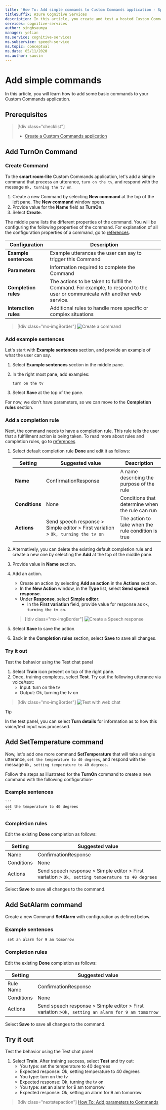 ```yaml
---
title: 'How To: Add simple commands to Custom Commands application - Speech service'
titleSuffix: Azure Cognitive Services
description: In this article, you create and test a hosted Custom Commands application.
services: cognitive-services
author: singhsaumya
manager: yetian
ms.service: cognitive-services
ms.subservice: speech-service
ms.topic: conceptual
ms.date: 05/11/2020
ms.author: sausin
---
```


# Add simple commands

In this article, you will learn how to add some basic commands to your Custom Commands application.

## Prerequisites
> [!div class="checklist"]
> * [Create a Custom Commands application](./how-to-custom-commands-create-empty-project.md)

## Add TurnOn Command
### Create Command
To the **smart room-lite** Custom Commands application, let's add a simple command that process an utterance, `turn on the tv`, and respond with the message `Ok, turning the tv on`.

1. Create a new Command by selecting **New command** at the top of the left pane. The **New command** window opens.
1. Provide value for the **Name** field as **TurnOn**.
1. Select **Create**.

The middle pane lists the different properties of the command. You will be configuring the following properties of the command. For explanation of all the configuration properties of a command, go to [references](./custom-commands-references.md).

| Configuration            | Description                                                                                                                 |
| ---------------- | --------------------------------------------------------------------------------------------------------------------------- |
| **Example sentences** | Example utterances the user can say to trigger this Command                                                                 |
| **Parameters**       | Information required to complete the Command                                                                                |
| **Completion rules** | The actions to be taken to fulfill the Command. For example, to respond to the user or communicate with another web service. |
| **Interaction rules**   | Additional rules to handle more specific or complex situations                                                              |


> [!div class="mx-imgBorder"]
> ![Create a command](media/custom-commands/add-new-command.png)


### Add example sentences

Let's start with **Example sentences** section, and provide an example of what the user can say.

1. Select **Example sentences** section in the middle pane.
1. In the right most pane, add examples:

    ```
    turn on the tv
    ```

1.  Select **Save** at the top of the pane.

For now, we don't have parameters, so we can move to the **Completion rules** section.

### Add a completion rule

Next, the command needs to have a completion rule. This rule tells the user that a fulfillment action is being taken. To read more about rules and completion rules, go to [references](./custom-commands-references.md).

1. Select default completion rule **Done** and edit it as follows: 

    
    | Setting    | Suggested value                          | Description                                        |
    | ---------- | ---------------------------------------- | -------------------------------------------------- |
    | **Name**       | ConfirmationResponse                  | A name describing the purpose of the rule          |
    | **Conditions** | None                                     | Conditions that determine when the rule can run    |
    | **Actions**    | Send speech response > Simple editor > First variation > `Ok, turning the tv on` | The action to take when the rule condition is true |
    

1. Alternatively, you can delete the existing default completion rule and create a new one by selecting the **Add** at the top of the middle pane.
1. Provide value in **Name** section.
1. Add an action.
   - Create an action by selecting **Add an action** in the **Actions** section.
   - In the **New Action** window, in the **Type** list, select **Send speech response**.
   - Under **Response**, select **Simple editor**.
       - In the **First variation** field, provide value for response as `Ok, turning the tv on`.

   > [!div class="mx-imgBorder"]
   > ![Create a Speech response](media/custom-commands/create-speech-response-action.png)

1. Select **Save** to save the action.
1. Back in the **Completion rules** section, select **Save** to save all changes. 


### Try it out

Test the behavior using the Test chat panel
1. Select **Train** icon present on top of the right pane.
1. Once, training completes, select **Test**. Try out the following utterance via voice/text:
    - Input: turn on the tv
    - Output: Ok, turning the tv on


> [!div class="mx-imgBorder"]
> ![Test with web chat](media/custom-commands/create-basic-test-chat.png)

> [!TIP]
> In the test panel, you can select **Turn details** for information as to how this voice/text input was processed.  

## Add SetTemperature command
Now, let's add one more command **SetTemperature** that will take a single utterance, `set the temperature to 40 degrees`, and respond with the message `Ok, setting temperature to 40 degrees`.

Follow the steps as illustrated for the **TurnOn** command to create a new command with the following configuration-

### Example sentences
    ```
    set the temperature to 40 degrees
    ```

### Completion rules
Edit the existing **Done** completion as follows:

| Setting    | Suggested value                          |
| ---------- | ---------------------------------------- |
| Name  | ConfirmationResponse                  |
| Conditions | None                                     |
| Actions    | Send speech response > Simple editor > First variation > `Ok, setting temperature to 40 degrees` |

Select **Save** to save all changes to the command.

## Add SetAlarm command
Create a new Command **SetAlarm** with configuration as defined below.
### Example sentences

   ```
    set an alarm for 9 am tomorrow
   ```

    
### Completion rules
Edit the existing **Done** completion as follows:

| Setting    | Suggested value                          |
| ---------- | ---------------------------------------- |
| Rule Name  | ConfirmationResponse                  |
| Conditions | None                                     |
| Actions    | Send speech response > Simple editor > First variation >`Ok, setting an alarm for 9 am tomorrow` |

Select **Save** to save all changes to the command.
## Try it out

Test the behavior using the Test chat panel
1. Select **Train**. After training success, select **Test** and try out:
    - You type: set the temperature to 40 degrees
    - Expected response: Ok, setting temperature to 40 degrees
    - You type: turn on the tv
    - Expected response: Ok, turning the tv on
    - You type: set an alarm for 9 am tomorrow
    - Expected response: Ok, setting an alarm for 9 am tomorrow

> [!div class="nextstepaction"]
> [How To: Add parameters to Commands](./how-to-custom-commands-add-parameters-to-commands.md)

